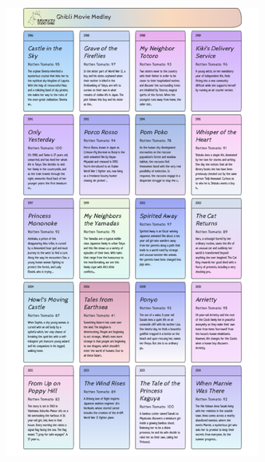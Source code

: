 ![Finished look](https://github.com/Anqi-Dai/Javascript_DataStructures/blob/master/Basic.javascript.notes/8_03_Ghibli/Ghibli_finished_look_Jan10.png?raw=true)
